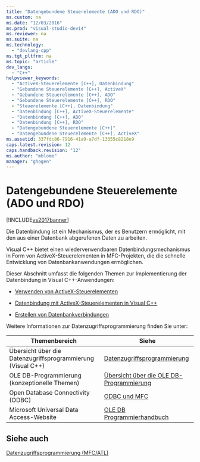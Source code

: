 ```yaml
---
title: "Datengebundene Steuerelemente (ADO und RDO)"
ms.custom: na
ms.date: "12/03/2016"
ms.prod: "visual-studio-dev14"
ms.reviewer: na
ms.suite: na
ms.technology: 
  - "devlang-cpp"
ms.tgt_pltfrm: na
ms.topic: "article"
dev_langs: 
  - "C++"
helpviewer_keywords: 
  - "ActiveX-Steuerelemente [C++], Datenbindung"
  - "Gebundene Steuerelemente [C++], ActiveX"
  - "Gebundene Steuerelemente [C++], ADO"
  - "Gebundene Steuerelemente [C++], RDO"
  - "Steuerelemente [C++], Datenbindung"
  - "Datenbindung [C++], ActiveX-Steuerelemente"
  - "Datenbindung [C++], ADO"
  - "Datenbindung [C++], RDO"
  - "Datengebundene Steuerelemente [C++]"
  - "Datengebundene Steuerelemente [C++], ActiveX"
ms.assetid: 337fdc86-7916-41a9-a7df-13355c8218e9
caps.latest.revision: 12
caps.handback.revision: "12"
ms.author: "mblome"
manager: "ghogen"
---
```

# Datengebundene Steuerelemente (ADO und RDO)
[!INCLUDE[vs2017banner](../../assembler/inline/includes/vs2017banner.md)]

Die Datenbindung ist ein Mechanismus, der es Benutzern ermöglicht, mit den aus einer Datenbank abgerufenen Daten zu arbeiten.  
  
 Visual C\+\+ bietet einen wiederverwendbaren Datenbindungsmechanismus in Form von ActiveX\-Steuerelementen in MFC\-Projekten, die die schnelle Entwicklung von Datenbankanwendungen ermöglichen.  
  
 Dieser Abschnitt umfasst die folgenden Themen zur Implementierung der Datenbindung in Visual C\+\+\-Anwendungen:  
  
-   [Verwenden von ActiveX\-Steuerelementen](../../data/ado-rdo/using-activex-controls.md)  
  
-   [Datenbindung mit ActiveX\-Steuerelementen in Visual C\+\+](../../data/ado-rdo/databinding-with-activex-controls-in-visual-cpp.md)  
  
-   [Erstellen von Datenbankverbindungen](../../data/ado-rdo/creating-database-connections.md)  
  
 Weitere Informationen zur Datenzugriffsprogrammierung finden Sie unter:  
  
|Themenbereich|Siehe|  
|-------------------|-----------|  
|Übersicht über die Datenzugriffsprogrammierung \(Visual C\+\+\)|[Datenzugriffsprogrammierung](../../data/data-access-programming-mfc-atl.md)|  
|OLE DB\-Programmierung \(konzeptionelle Themen\)|[Übersicht über die OLE DB\-Programmierung](../../data/oledb/ole-db-programming-overview.md)|  
|Open Database Connectivity \(ODBC\)|[ODBC und MFC](../../data/odbc/odbc-and-mfc.md)|  
|Microsoft Universal Data Access\-Website|[OLE DB Programmierhandbuch](http://go.microsoft.com/fwlink/?LinkId=121548)|  
  
## Siehe auch  
 [Datenzugriffsprogrammierung \(MFC\/ATL\)](../../data/data-access-programming-mfc-atl.md)